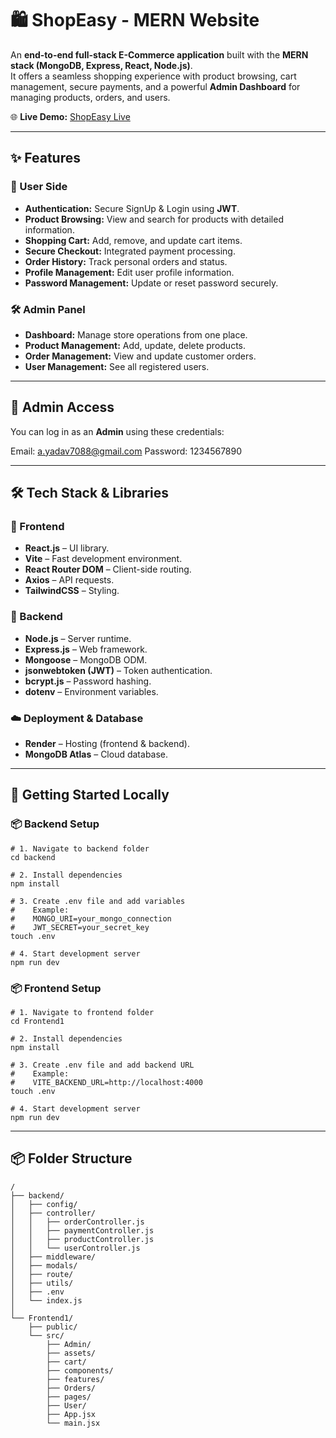 # 🛍️ ShopEasy - MERN Website

An **end-to-end full-stack E-Commerce application** built with the **MERN stack (MongoDB, Express, React, Node.js)**.  
It offers a seamless shopping experience with product browsing, cart management, secure payments, and a powerful **Admin Dashboard** for managing products, orders, and users.

🌐 **Live Demo:** [ShopEasy Live](https://shoppingwebsite-17.onrender.com/)

---

## ✨ Features

### 👤 User Side
- **Authentication:** Secure SignUp & Login using **JWT**.
- **Product Browsing:** View and search for products with detailed information.
- **Shopping Cart:** Add, remove, and update cart items.
- **Secure Checkout:** Integrated payment processing.
- **Order History:** Track personal orders and status.
- **Profile Management:** Edit user profile information.
- **Password Management:** Update or reset password securely.

### 🛠️ Admin Panel
- **Dashboard:** Manage store operations from one place.
- **Product Management:** Add, update, delete products.
- **Order Management:** View and update customer orders.
- **User Management:** See all registered users.

---

## 🔑 Admin Access
You can log in as an **Admin** using these credentials:

Email: a.yadav7088@gmail.com
Password: 1234567890


---

## 🛠️ Tech Stack & Libraries

### 🚧 Frontend
- **React.js** – UI library.
- **Vite** – Fast development environment.
- **React Router DOM** – Client-side routing.
- **Axios** – API requests.
- **TailwindCSS** – Styling.

### 🧩 Backend
- **Node.js** – Server runtime.
- **Express.js** – Web framework.
- **Mongoose** – MongoDB ODM.
- **jsonwebtoken (JWT)** – Token authentication.
- **bcrypt.js** – Password hashing.
- **dotenv** – Environment variables.

### ☁️ Deployment & Database
- **Render** – Hosting (frontend & backend).
- **MongoDB Atlas** – Cloud database.

---

## 🚀 Getting Started Locally

### 📦 Backend Setup
```
# 1. Navigate to backend folder
cd backend

# 2. Install dependencies
npm install

# 3. Create .env file and add variables
#    Example:
#    MONGO_URI=your_mongo_connection
#    JWT_SECRET=your_secret_key
touch .env

# 4. Start development server
npm run dev
```
### 📦 Frontend Setup
```
# 1. Navigate to frontend folder
cd Frontend1

# 2. Install dependencies
npm install

# 3. Create .env file and add backend URL
#    Example:
#    VITE_BACKEND_URL=http://localhost:4000
touch .env

# 4. Start development server
npm run dev
```
---
## 📦 Folder Structure
```
/
├── backend/
│   ├── config/
│   ├── controller/
│   │   ├── orderController.js
│   │   ├── paymentController.js
│   │   ├── productController.js
│   │   └── userController.js
│   ├── middleware/
│   ├── modals/
│   ├── route/
│   ├── utils/
│   ├── .env
│   └── index.js
│
└── Frontend1/
    ├── public/
    └── src/
        ├── Admin/
        ├── assets/
        ├── cart/
        ├── components/
        ├── features/
        ├── Orders/
        ├── pages/
        ├── User/
        ├── App.jsx
        └── main.jsx
```
